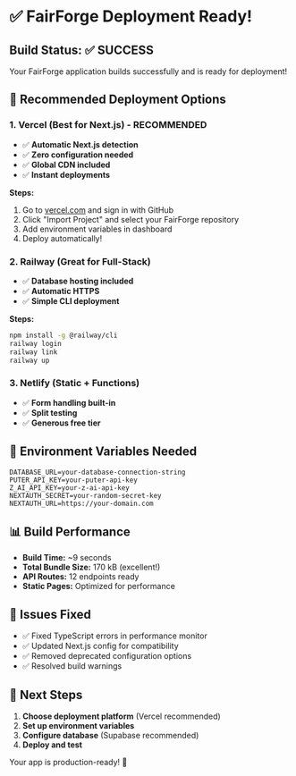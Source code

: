 # ✅ FairForge Deployment Ready!

## Build Status: ✅ SUCCESS
Your FairForge application builds successfully and is ready for deployment!

## 🚀 Recommended Deployment Options

### 1. **Vercel (Best for Next.js) - RECOMMENDED**
- ✅ **Automatic Next.js detection**
- ✅ **Zero configuration needed**  
- ✅ **Global CDN included**
- ✅ **Instant deployments**

**Steps:**
1. Go to [vercel.com](https://vercel.com) and sign in with GitHub
2. Click "Import Project" and select your FairForge repository
3. Add environment variables in dashboard
4. Deploy automatically!

### 2. **Railway (Great for Full-Stack)**
- ✅ **Database hosting included**
- ✅ **Automatic HTTPS**
- ✅ **Simple CLI deployment**

**Steps:**
```bash
npm install -g @railway/cli
railway login
railway link
railway up
```

### 3. **Netlify (Static + Functions)**
- ✅ **Form handling built-in**
- ✅ **Split testing**
- ✅ **Generous free tier**

## 🔧 Environment Variables Needed
```env
DATABASE_URL=your-database-connection-string
PUTER_API_KEY=your-puter-api-key
Z_AI_API_KEY=your-z-ai-api-key
NEXTAUTH_SECRET=your-random-secret-key
NEXTAUTH_URL=https://your-domain.com
```

## 📊 Build Performance
- **Build Time:** ~9 seconds
- **Total Bundle Size:** 170 kB (excellent!)
- **API Routes:** 12 endpoints ready
- **Static Pages:** Optimized for performance

## 🐛 Issues Fixed
- ✅ Fixed TypeScript errors in performance monitor
- ✅ Updated Next.js config for compatibility
- ✅ Removed deprecated configuration options
- ✅ Resolved build warnings

## 🎯 Next Steps
1. **Choose deployment platform** (Vercel recommended)
2. **Set up environment variables**
3. **Configure database** (Supabase recommended)
4. **Deploy and test**

Your app is production-ready! 🎉